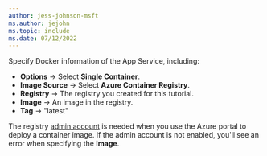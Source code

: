 ```yaml
---
author: jess-johnson-msft
ms.author: jejohn
ms.topic: include
ms.date: 07/12/2022
---
```


Specify Docker information of the App Service, including:

* **Options** &rarr; Select **Single Container**.
* **Image Source** &rarr; Select **Azure Container Registry**.
* **Registry** &rarr; The registry you created for this tutorial. 
* **Image** &rarr; An image in the registry.
* **Tag** &rarr; "latest"

The registry [admin account](/azure/container-registry/container-registry-authentication#admin-account) is needed when you use the Azure portal to deploy a container image. If the admin account is not enabled, you'll see an error when specifying the **Image**.

